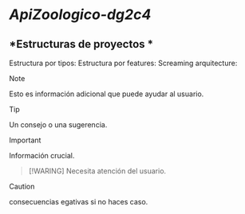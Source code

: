 # *ApiZoologico-dg2c4*

## *Estructuras de proyectos *
Estructura por tipos:
Estructura por features: 
Screaming arquitecture:


> [!NOTE]
> Esto es información adicional que puede ayudar al usuario.

> [!TIP]
> Un consejo o una sugerencia.

> [!IMPORTANT]
> Información crucial.

> [!WARING]
> Necesita atención del usuario.

> [!CAUTION]
> consecuencias egativas si no haces caso.
